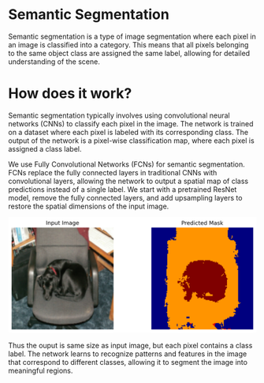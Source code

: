 # Semantic Segmentation
Semantic segmentation is a type of image segmentation where each pixel in an image is classified into a category. This means that all pixels belonging to the same object class are assigned the same label, allowing for detailed understanding of the scene.

# How does it work?
Semantic segmentation typically involves using convolutional neural networks (CNNs) to classify each pixel in the image. The network is trained on a dataset where each pixel is labeled with its corresponding class. The output of the network is a pixel-wise classification map, where each pixel is assigned a class label.

We use Fully Convolutional Networks (FCNs) for semantic segmentation. FCNs replace the fully connected layers in traditional CNNs with convolutional layers, allowing the network to output a spatial map of class predictions instead of a single label. We start with a pretrained ResNet model, remove the fully connected layers, and add upsampling layers to restore the spatial dimensions of the input image.

![Demo](./segmentation/segmentation_result.png)

Thus the ouput is same size as input image, but each pixel contains a class label. The network learns to recognize patterns and features in the image that correspond to different classes, allowing it to segment the image into meaningful regions.